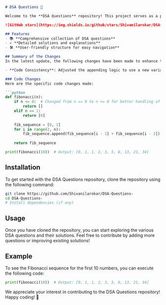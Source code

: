 ```markdown
# DSA Questions 🚀

Welcome to the **DSA Questions** repository! This project serves as a platform for developers and learners to practice and enhance their skills in Data Structures and Algorithms (DSA). This repository is designed to help you improve your understanding of various data structures and algorithms through a collection of questions and solutions.

![GitHub stars](https://img.shields.io/github/stars/Shivanilarokar/DSA-Questions-?style=social) ![Forks](https://img.shields.io/github/forks/Shivanilarokar/DSA-Questions-?style=social)

## Features
- 📚 **Comprehensive collection of DSA questions**
- ✍️ **Detailed solutions and explanations**
- 🛠️ **User-friendly structure for easy navigation**

## Summary of the Changes
In the latest update, the following changes have been made to enhance the clarity and maintainability of the code:

- **Code Consistency**: Adjusted the appending logic to use a new variable name, improving clarity and maintainability.

### Code Changes
Here are the specific code changes made:

```python
def fibonacci(n):
    if n <= 0:  # Changed from n == 0 to n <= 0 for better handling of input
        return []
    elif n == 1:
        return [0]
    
    fib_sequence = [0, 1]
    for i in range(2, n):
        fib_sequence.append(fib_sequence[i - 1] + fib_sequence[i - 2])
        
    return fib_sequence

print(fibonacci(10))  # Output: [0, 1, 1, 2, 3, 5, 8, 13, 21, 34]
```

## Installation
To get started with the DSA Questions repository, clone the repository using the following command:

```bash
git clone https://github.com/Shivanilarokar/DSA-Questions-
cd DSA-Questions-
# Install dependencies (if any)
```

## Usage
Once you have cloned the repository, you can start exploring the various DSA questions and their solutions. Feel free to contribute by adding more questions or improving existing solutions!

## Example
To see the Fibonacci sequence for the first 10 numbers, you can execute the following code:

```python
print(fibonacci(10))  # Output: [0, 1, 1, 2, 3, 5, 8, 13, 21, 34]
```

We appreciate your interest in contributing to the DSA Questions repository! Happy coding! 🎉
```